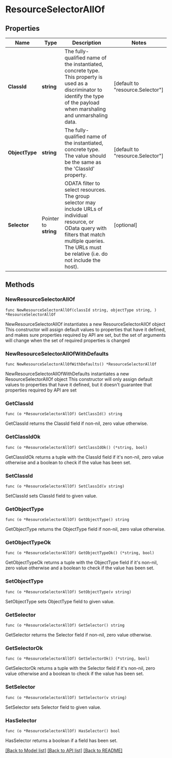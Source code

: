 # ResourceSelectorAllOf

## Properties

Name | Type | Description | Notes
------------ | ------------- | ------------- | -------------
**ClassId** | **string** | The fully-qualified name of the instantiated, concrete type. This property is used as a discriminator to identify the type of the payload when marshaling and unmarshaling data. | [default to "resource.Selector"]
**ObjectType** | **string** | The fully-qualified name of the instantiated, concrete type. The value should be the same as the &#39;ClassId&#39; property. | [default to "resource.Selector"]
**Selector** | Pointer to **string** | ODATA filter to select resources. The group selector may include URLs of individual resource, or OData query with filters that match multiple queries. The URLs must be relative (i.e. do not include the host). | [optional] 

## Methods

### NewResourceSelectorAllOf

`func NewResourceSelectorAllOf(classId string, objectType string, ) *ResourceSelectorAllOf`

NewResourceSelectorAllOf instantiates a new ResourceSelectorAllOf object
This constructor will assign default values to properties that have it defined,
and makes sure properties required by API are set, but the set of arguments
will change when the set of required properties is changed

### NewResourceSelectorAllOfWithDefaults

`func NewResourceSelectorAllOfWithDefaults() *ResourceSelectorAllOf`

NewResourceSelectorAllOfWithDefaults instantiates a new ResourceSelectorAllOf object
This constructor will only assign default values to properties that have it defined,
but it doesn't guarantee that properties required by API are set

### GetClassId

`func (o *ResourceSelectorAllOf) GetClassId() string`

GetClassId returns the ClassId field if non-nil, zero value otherwise.

### GetClassIdOk

`func (o *ResourceSelectorAllOf) GetClassIdOk() (*string, bool)`

GetClassIdOk returns a tuple with the ClassId field if it's non-nil, zero value otherwise
and a boolean to check if the value has been set.

### SetClassId

`func (o *ResourceSelectorAllOf) SetClassId(v string)`

SetClassId sets ClassId field to given value.


### GetObjectType

`func (o *ResourceSelectorAllOf) GetObjectType() string`

GetObjectType returns the ObjectType field if non-nil, zero value otherwise.

### GetObjectTypeOk

`func (o *ResourceSelectorAllOf) GetObjectTypeOk() (*string, bool)`

GetObjectTypeOk returns a tuple with the ObjectType field if it's non-nil, zero value otherwise
and a boolean to check if the value has been set.

### SetObjectType

`func (o *ResourceSelectorAllOf) SetObjectType(v string)`

SetObjectType sets ObjectType field to given value.


### GetSelector

`func (o *ResourceSelectorAllOf) GetSelector() string`

GetSelector returns the Selector field if non-nil, zero value otherwise.

### GetSelectorOk

`func (o *ResourceSelectorAllOf) GetSelectorOk() (*string, bool)`

GetSelectorOk returns a tuple with the Selector field if it's non-nil, zero value otherwise
and a boolean to check if the value has been set.

### SetSelector

`func (o *ResourceSelectorAllOf) SetSelector(v string)`

SetSelector sets Selector field to given value.

### HasSelector

`func (o *ResourceSelectorAllOf) HasSelector() bool`

HasSelector returns a boolean if a field has been set.


[[Back to Model list]](../README.md#documentation-for-models) [[Back to API list]](../README.md#documentation-for-api-endpoints) [[Back to README]](../README.md)


